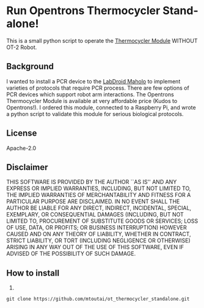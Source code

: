 # Run Opentrons Thermocycler Stand-alone!
This is a small python script to operate the [Thermocycler Module](https://www.opentrons.com/modules/#thermocycler)  WITHOUT OT-2 Robot.

## Background
I wanted to install a PCR device to the [LabDroid Maholo](https://rbi.co.jp/en/) to implement varieties of protocols that require PCR process.
There are few options of PCR devices which support robot arm interactions.
The Opentrons Thermocycler Module is available at very affordable price (Kudos to Opentrons!).
I ordered this module, connected to a Raspberry Pi, and wrote a python script to validate this module for serious biological protocols.

## License
Apache-2.0

## Disclaimer
THIS SOFTWARE IS PROVIDED BY THE AUTHOR ``AS IS'' AND ANY EXPRESS OR IMPLIED WARRANTIES, INCLUDING, BUT NOT LIMITED TO, THE IMPLIED WARRANTIES OF MERCHANTABILITY AND FITNESS FOR A PARTICULAR PURPOSE ARE DISCLAIMED. IN NO EVENT SHALL THE AUTHOR BE LIABLE FOR ANY DIRECT, INDIRECT, INCIDENTAL, SPECIAL, EXEMPLARY, OR CONSEQUENTIAL DAMAGES (INCLUDING, BUT NOT LIMITED TO, PROCUREMENT OF SUBSTITUTE GOODS OR SERVICES; LOSS OF USE, DATA, OR PROFITS; OR BUSINESS INTERRUPTION) HOWEVER CAUSED AND ON ANY THEORY OF LIABILITY, WHETHER IN CONTRACT, STRICT LIABILITY, OR TORT (INCLUDING NEGLIGENCE OR OTHERWISE) ARISING IN ANY WAY OUT OF THE USE OF THIS SOFTWARE, EVEN IF ADVISED OF THE POSSIBILITY OF SUCH DAMAGE.

## How to install
1. 
```
git clone https://github.com/mtoutai/ot_thermocycler_standalone.git
```
